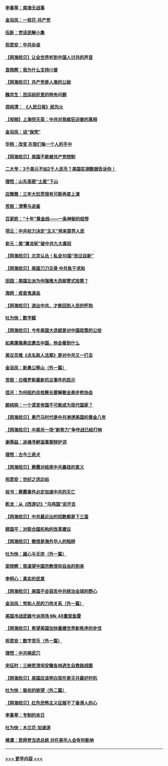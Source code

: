 #### [李春草：南海无战事](../pages/nsc993/n12371159.md?t=09011751) 
#### [金浴凤：一枝花·共产党](../pages/nsc993/n12368757.md?t=09011751) 
#### [伍新：党话民解小集](../pages/nsc993/n12366907.md?t=09011751) 
#### [祝君安：中共杂谈](../pages/nsc993/n12366076.md?t=09011751) 
#### [【网海拾贝】让全世界听到中国人讨共的声音](../pages/nsc993/n12365569.md?t=09011751) 
#### [袁晓辉：我为什么支持川普](../pages/nsc993/n12362670.md?t=09011751) 
#### [【网海拾贝】共产党是人类的公敌](../pages/nsc993/n12363182.md?t=09011751) 
#### [魏京生：民运组织里的特务问题](../pages/nsc993/n12363010.md?t=09011751) 
#### [郑纯清： 《人民日报》纸包火](../pages/nsc993/n12362706.md?t=09011751) 
#### [【视频】上海倪天英：中共对我疯狂迫害的真相](../pages/nsc993/n12356341.md?t=09011751) 
#### [金浴凤：话“保党”](../pages/nsc993/n12361867.md?t=09011751) 
#### [华旸：改变 在我们每一个人的手中](../pages/nsc993/n12361774.md?t=09011751) 
#### [【网海拾贝】美国不能被共产党控制](../pages/nsc993/n12360271.md?t=09011751) 
#### [二大爷：3千美元不如2千人民币？美国实测数据告诉你！](../pages/nsc993/n12358563.md?t=09011751) 
#### [理悟：山东高密“土匪”下山](../pages/nsc993/n12358535.md?t=09011751) 
#### [应微微：三年大饥荒很有可能再度上演](../pages/nsc993/n12358523.md?t=09011751) 
#### [苦胆：清零与追查](../pages/nsc993/n12358501.md?t=09011751) 
#### [百家姓：“十年”黄金线——一条神秘的纽带](../pages/nsc993/n12358319.md?t=09011751) 
#### [项云：中共权力决定“主义”用来耍弄人民](../pages/nsc993/n12358172.md?t=09011751) 
#### [俞元：美“屠龙斩”破中共九大毒招](../pages/nsc993/n12357822.md?t=09011751) 
#### [【网海拾贝】北京认怂！私会10国“改过自新”](../pages/nsc993/n12357784.md?t=09011751) 
#### [【网海拾贝】美国刀刀见骨 中共急于求和](../pages/nsc993/n12355511.md?t=09011751) 
#### [田园：美国左派为何强推大选邮寄式投票？](../pages/nsc993/n12352963.md?t=09011751) 
#### [海网：疫苗鬼速品](../pages/nsc993/n12354438.md?t=09011751) 
#### [【网海拾贝】退出中共，才能回到人民的怀抱](../pages/nsc993/n12352634.md?t=09011751) 
#### [吐为快：数字赋](../pages/nsc993/n12352317.md?t=09011751) 
#### [【网海拾贝】今年美国大选就是对中国政策的公投](../pages/nsc993/n12350973.md?t=09011751) 
#### [如果蓬佩奥应邀去中国，他会看到什么](../pages/nsc993/n12350945.md?t=09011751) 
#### [美议员推《点名敌人法案》是对中共又一打击](../pages/nsc993/n12350765.md?t=09011751) 
#### [金浴凤：新愚公移山（外一篇）](../pages/nsc993/n12350253.md?t=09011751) 
#### [苦胆：白俄罗斯最新抗议事件的启示](../pages/nsc993/n12349989.md?t=09011751) 
#### [佳月：为何纽约总检察长要解散全美步枪协会](../pages/nsc993/n12349939.md?t=09011751) 
#### [颜纯钩：一个谎言帝国不可能成为现代国家？](../pages/nsc993/n12349898.md?t=09011751) 
#### [【网海拾贝】奥巴马时代是中共渗透美国的黄金八年](../pages/nsc993/n12349284.md?t=09011751) 
#### [【网海拾贝】中美另一场“新势力”争夺战已经打响](../pages/nsc993/n12346998.md?t=09011751) 
#### [谢燕益：追魂寻衅滋事案辩护词](../pages/nsc993/n12346892.md?t=09011751) 
#### [理悟：古今三恶犬](../pages/nsc993/n12345190.md?t=09011751) 
#### [【网海拾贝】蔡霞对结束中共暴政的意义](../pages/nsc993/n12344263.md?t=09011751) 
#### [祝君安：世纪之选边站](../pages/nsc993/n12342382.md?t=09011751) 
#### [投书：蔡霞事件必定加速中共的灭亡](../pages/nsc993/n12341881.md?t=09011751) 
#### [乾龙：从《西游记》“乌鸡国”说开去](../pages/nsc993/n12341690.md?t=09011751) 
#### [【网海拾贝】中共最近出的招数都是下三滥](../pages/nsc993/n12341593.md?t=09011751) 
#### [顾国平：对联合国机构的改革建议](../pages/nsc993/n12339928.md?t=09011751) 
#### [【网海拾贝】微信是海外华人的陷阱](../pages/nsc993/n12338868.md?t=09011751) 
#### [吐为快：雄心与无奈（外一篇）](../pages/nsc993/n12338132.md?t=09011751) 
#### [梁晓辉：我渴望中国宗教信仰自由的到来](../pages/nsc993/n12336657.md?t=09011751) 
#### [李明心：真实的民意](../pages/nsc993/n12336089.md?t=09011751) 
#### [【网海拾贝】美国不会容忍中共统治全球的野心](../pages/nsc993/n12336063.md?t=09011751) 
#### [金浴凤：党和人民的刀肉关系（外一篇）](../pages/nsc993/n12335834.md?t=09011751) 
#### [美国冷战武器今派用场 Mk 48重型鱼雷](../pages/nsc993/n12335354.md?t=09011751) 
#### [【网海拾贝】希望美国加快重建世界新秩序的步伐](../pages/nsc993/n12334224.md?t=09011751) 
#### [祝君安：数字货币（外一篇）](../pages/nsc993/n12334186.md?t=09011751) 
#### [理悟：中共祸武穴](../pages/nsc993/n12333962.md?t=09011751) 
#### [宋征时：三峡若溃坝安徽各地逃生自救路线图](../pages/nsc993/n12332450.md?t=09011751) 
#### [【网海拾贝】美国应该明白现在是灭共最好时机](../pages/nsc993/n12332313.md?t=09011751) 
#### [吐为快：极权的欲望（外二篇）](../pages/nsc993/n12332089.md?t=09011751) 
#### [【网海拾贝】红色恐怖主义征服不了香港人的心](../pages/nsc993/n12329296.md?t=09011751) 
#### [李春草：专制的末日](../pages/nsc993/n12329079.md?t=09011751) 
#### [吐为快：木兰花‧加速道](../pages/nsc993/n12327366.md?t=09011751) 
#### [拂潇：若拜登当选总统 对在美华人会有何影响](../pages/nsc993/n12295996.md?t=09011751) 

----
#### [ >>> 更早内容 <<< ](../indexes/nsc993-earlier.md)
